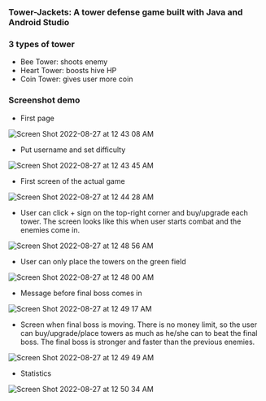 ### Tower-Jackets: A tower defense game built with Java and Android Studio

### 3 types of tower
- Bee Tower: shoots enemy
- Heart Tower: boosts hive HP
- Coin Tower: gives user more coin

### Screenshot demo
- First page

![Screen Shot 2022-08-27 at 12 43 08 AM](https://user-images.githubusercontent.com/79822409/187014947-ab2c5c88-5ccd-447e-b266-1b2ceaa600b2.png)


- Put username and set difficulty

![Screen Shot 2022-08-27 at 12 43 45 AM](https://user-images.githubusercontent.com/79822409/187014962-9963d448-874c-46cb-81a3-1683494f5bff.png)


- First screen of the actual game

![Screen Shot 2022-08-27 at 12 44 28 AM](https://user-images.githubusercontent.com/79822409/187014967-5cdb6b1a-58df-44a3-8b3b-67c4c2cc79fc.png)


- User can click + sign on the top-right corner and buy/upgrade each tower. The screen looks like this when user starts combat and the enemies come in.

![Screen Shot 2022-08-27 at 12 48 56 AM](https://user-images.githubusercontent.com/79822409/187014994-47116379-bac2-435f-9c0e-436c6e56faf8.png)


- User can only place the towers on the green field

![Screen Shot 2022-08-27 at 12 48 00 AM](https://user-images.githubusercontent.com/79822409/187015101-1e0508ae-2714-45ba-b42e-98b3203f3e57.png)


- Message before final boss comes in

![Screen Shot 2022-08-27 at 12 49 17 AM](https://user-images.githubusercontent.com/79822409/187015164-a5b5992f-0ef1-446c-b7c9-9fbcb44e2538.png)


- Screen when final boss is moving. There is no money limit, so the user can buy/upgrade/place towers as much as he/she can to beat the final boss. The final boss is stronger and faster than the previous enemies.

![Screen Shot 2022-08-27 at 12 49 49 AM](https://user-images.githubusercontent.com/79822409/187015241-c814fb6b-989d-42ae-b25d-968d4ca9ca56.png)


- Statistics

![Screen Shot 2022-08-27 at 12 50 34 AM](https://user-images.githubusercontent.com/79822409/187015259-e42e75a3-beb8-4d00-9dca-a6ab72ff81f8.png)

